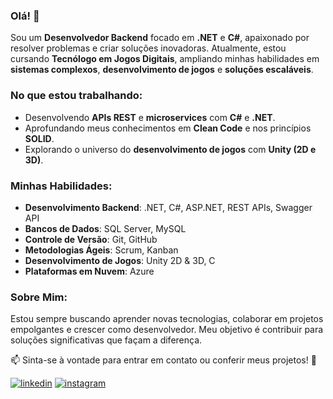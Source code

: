 ### Olá! 👋  
Sou um **Desenvolvedor Backend** focado em **.NET** e **C#**, apaixonado por resolver problemas e criar soluções inovadoras. Atualmente, estou cursando **Tecnólogo em Jogos Digitais**, ampliando minhas habilidades em **sistemas complexos**, **desenvolvimento de jogos** e **soluções escaláveis**.  

### No que estou trabalhando:  
- Desenvolvendo **APIs REST** e **microservices** com **C#** e **.NET**.  
- Aprofundando meus conhecimentos em **Clean Code** e nos princípios **SOLID**.  
- Explorando o universo do **desenvolvimento de jogos** com **Unity (2D e 3D)**.  

### Minhas Habilidades:  
- **Desenvolvimento Backend**: .NET, C#, ASP.NET, REST APIs, Swagger API  
- **Bancos de Dados**: SQL Server, MySQL  
- **Controle de Versão**: Git, GitHub  
- **Metodologias Ágeis**: Scrum, Kanban  
- **Desenvolvimento de Jogos**: Unity 2D & 3D, C  
- **Plataformas em Nuvem**: Azure  

### Sobre Mim:  
Estou sempre buscando aprender novas tecnologias, colaborar em projetos empolgantes e crescer como desenvolvedor. Meu objetivo é contribuir para soluções significativas que façam a diferença.  

📫 Sinta-se à vontade para entrar em contato ou conferir meus projetos! 🚀  

[![linkedin](https://img.shields.io/badge/linkedin-000?style=for-the-badge&logo=linkedin&logoColor=blue)](https://www.linkedin.com/in/andre-gorzoni/) [![instagram](https://img.shields.io/badge/instagram-000?style=for-the-badge&logo=instagram&logoColor=blue)](https://www.instagram.com/andregorzoni)
